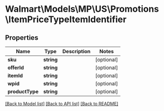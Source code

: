 # Walmart\Models\MP\US\Promotions\ItemPriceTypeItemIdentifier

## Properties

Name | Type | Description | Notes
------------ | ------------- | ------------- | -------------
**sku** | **string** |  | [optional]
**offerId** | **string** |  | [optional]
**itemId** | **string** |  | [optional]
**wpid** | **string** |  | [optional]
**productType** | **string** |  | [optional]


[[Back to Model list]](./) [[Back to API list]](../../../../../README.md#supported-apis) [[Back to README]](../../../../../README.md)
